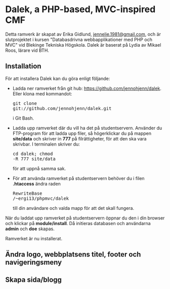 Dalek, a PHP-based, MVC-inspired CMF
====================================

Detta ramverk är skapat av Erika Gidlund, jennelie.1981@gmail.com, och är slutprojektet i kursen "Databasdrivna webbapplikationer med PHP och MVC" vid Blekinge Tekniska Högskola. Dalek är baserat på Lydia av Mikael Roos, lärare vid BTH.

Installation
------------

För att installera Dalek kan du göra enligt följande:


* Ladda ner ramverket från git hub: <a href="https://github.com/jennohjenn/dalek" target="_blank">https://github.com/jennohjenn/dalek</a>. Eller klona med kommandot: <pre>git clone git://github.com/jennohjenn/dalek.git</pre> i Git Bash.

* Ladda upp ramverket där du vill ha det på studentservern. Använder du FTP-program för att ladda upp filer, så högerklickar du på mappen <b>site/data</b> och skriver in <b>777</b> på filrättigheter, för att den ska vara skrivbar. I terminalen skriver du: <pre>cd dalek; chmod -R 777 site/data</pre> för att uppnå samma sak.

* För att använda ramverket på studentservern behöver du i filen <b>.htaccess</b> ändra raden <pre>RewriteBase /~ergi13/phpmvc/dalek</pre> till din användare och valda mapp för att det skall fungera. 

När du laddat upp ramverket på studentservern öppnar du den i din browser och klickar på <b>module/install</b>. Då initieras databasen och användarna <b>admin</b> och <b>doe</b> skapas.

Ramverket är nu installerat.


Ändra logo, webbplatsens titel, footer och navigeringsmeny
----------------------------------------------------------

Skapa sida/blogg
----------------




